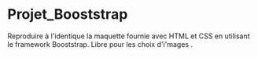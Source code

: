 # Projet_Booststrap
Reproduire à l'identique la maquette fournie avec HTML et CSS en utilisant le framework Booststrap. Libre pour les choix d'i'mages .
